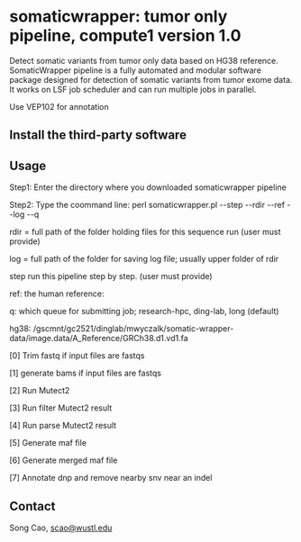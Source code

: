 
# somaticwrapper: tumor only pipeline, compute1 version 1.0  #

Detect somatic variants from tumor only data based on HG38 reference. SomaticWrapper pipeline is a fully automated and modular software package designed for detection of somatic variants from tumor exome data. It works on LSF job scheduler and can run multiple jobs in parallel. 

Use VEP102 for annotation 
## Install the third-party software ##


## Usage ##

Step1: Enter the directory where you downloaded somaticwrapper pipeline 

Step2: Type the coommand line: perl somaticwrapper.pl  --step --rdir --ref --log --q

rdir = full path of the folder holding files for this sequence run (user must provide)

log = full path of the folder for saving log file; usually upper folder of rdir

step run this pipeline step by step. (user must provide)

ref: the human reference: 

q: which queue for submitting job; research-hpc, ding-lab, long (default)

hg38: /gscmnt/gc2521/dinglab/mwyczalk/somatic-wrapper-data/image.data/A_Reference/GRCh38.d1.vd1.fa

[0]  Trim fastq if input files are fastqs

[1]  generate bams if input files are fastqs

[2]  Run Mutect2

[3]  Run filter Mutect2 result

[4]  Run parse Mutect2 result

[5] Generate maf file

[6] Generate merged maf file

[7] Annotate dnp and remove nearby snv near an indel

## Contact ##

Song Cao, scao@wustl.edu 
